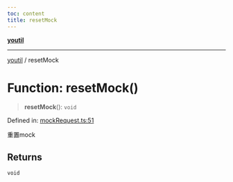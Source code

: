```yaml
---
toc: content
title: resetMock
---
```

[**youtil**](../README.md)

***

[youtil](../globals.md) / resetMock

# Function: resetMock()

> **resetMock**(): `void`

Defined in: [mockRequest.ts:51](https://github.com/sxei/youtil/blob/7f7adc3aa8118da3d99649c0a35e2677f23d7bc0/src/mockRequest.ts#L51)

重置mock

## Returns

`void`
